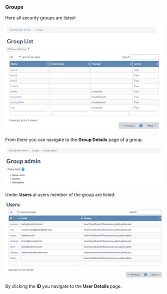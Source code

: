 ### Groups

Here all security groups are listed:

![[]](Groups.png)

From there you can navigate to the **Group Details** page of a group:

![[]](GroupDetails.png)

Under **Users** al users member of the group are listed:

![[]](Users.png)

By clicking the **ID** you navigate to the **User Details** page.
